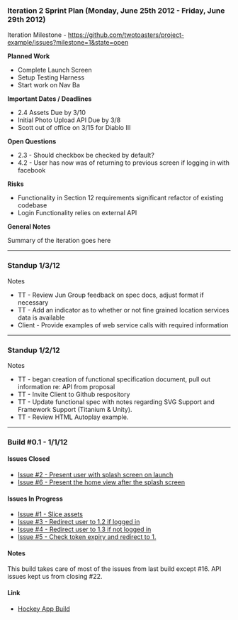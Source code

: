 ### Iteration 2 Sprint Plan (Monday, June 25th 2012 - Friday, June 29th 2012)

Iteration Milestone - https://github.com/twotoasters/project-example/issues?milestone=1&state=open

**Planned Work**
- Complete Launch Screen
- Setup Testing Harness
- Start work on Nav Ba

**Important Dates / Deadlines**
- 2.4 Assets Due by 3/10
- Initial Photo Upload API Due by 3/8
- Scott out of office on 3/15 for Diablo III

**Open Questions**
- 2.3 - Should checkbox be checked by default?
- 4.2 - User has now was of returning to previous screen if logging in with facebook

**Risks**
- Functionality in Section 12 requirements significant refactor of existing codebase
- Login Functionality relies on external API

**General Notes**

Summary of the iteration goes here 

---

### Standup 1/3/12

Notes

- TT - Review Jun Group feedback on spec docs, adjust format if necessary 
- TT - Add an indicator as to whether or not fine grained location services data is available
- Client - Provide examples of web service calls with required information

---

### Standup 1/2/12

Notes

- TT - began creation of functional specification document, pull out information re: API from proposal
- TT - Invite Client to Github respository
- TT - Update functional spec with notes regarding SVG Support and Framework Support (Titanium & Unity).
- TT - Review HTML Autoplay example.

---

### Build #0.1 - 1/1/12

#### Issues Closed

- [Issue #2 - Present user with splash screen on launch](https://github.com/twotoasters/project-example/issues/2)
- [Issue #6 - Present the home view after the splash screen](https://github.com/twotoasters/project-example/issues/6)

#### Issues In Progress

- [Issue #1 - Slice assets](https://github.com/twotoasters/project-example/issues/1)
- [Issue #3 - Redirect user to 1.2 if logged in](https://github.com/twotoasters/project-example/issues/3)
- [Issue #4 - Redirect user to 1.3 if not logged in](https://github.com/twotoasters/project-example/issues/4)
- [Issue #5 - Check token expiry and redirect to 1.](https://github.com/twotoasters/project-example/issues/5)

#### Notes

This build takes care of most of the issues from last build except #16. API issues kept us from closing #22.

#### Link

- [Hockey App Build](https://hockeyapp.com/someapp/build/42)